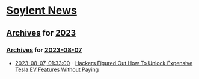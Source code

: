 # [Soylent News](../../../README.md)

## [Archives](../../index.md) for [2023](../index.md)

### [Archives](../../index.md) for [2023-08-07](index.md)

* [2023-08-07, 01:33:00](https://soylentnews.org/article.pl?sid=23/08/06/0545207&from=rss) - [Hackers Figured Out How To Unlock Expensive Tesla EV Features Without Paying](https://soylentnews.org/article.pl?sid=23/08/06/0545207&from=rss)
